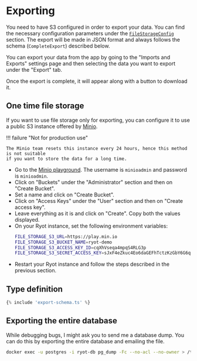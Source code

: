 # Exporting

You need to have S3 configured in order to export your data. You can find the necessary
configuration parameters under the
[`FileStorageConfig`](../configuration.md#all-parameters) section. The export will be made
in JSON format and always follows the schema (`CompleteExport`) described below.

You can export your data from the app by going to the "Imports and Exports" settings page
and then selecting the data you want to export under the "Export" tab.

Once the export is complete, it will appear along with a button to download it.

## One time file storage

If you want to use file storage only for exporting, you can configure it to use a public
S3 instance offered by [Minio](https://play.min.io).

!!! failure "Not for production use"

    The Minio team resets this instance every 24 hours, hence this method is not suitable
    if you want to store the data for a long time.

- Go to the [Minio playground](https://play.min.io). The username is `minioadmin` and
  password is `minioadmin`.
- Click on "Buckets" under the "Administrator" section and then on "Create Bucket".
- Set a name and click on "Create Bucket".
- Click on "Access Keys" under the "User" section and then on "Create access key".
- Leave everything as it is and click on "Create". Copy both the values displayed.
- On your Ryot instance, set the following environment variables:
    ```sh
    FILE_STORAGE_S3_URL=https://play.min.io
    FILE_STORAGE_S3_BUCKET_NAME=ryot-demo
    FILE_STORAGE_S3_ACCESS_KEY_ID=cqXhVseqa4mpqS4RLG3p
    FILE_STORAGE_S3_SECRET_ACCESS_KEY=sJxF4eZkuc4Eo6daGEFhTctzKzGbY6G6qAQTb8Wy
    ```
- Restart your Ryot instance and follow the steps described in the previous section.

## Type definition

```ts
{% include 'export-schema.ts' %}
```

## Exporting the entire database

While debugging bugs, I might ask you to send me a database dump. You can do this by
exporting the entire database and emailing the file.

```bash
docker exec -u postgres -i ryot-db pg_dump -Fc --no-acl --no-owner > /tmp/ryot.file.sql
```

